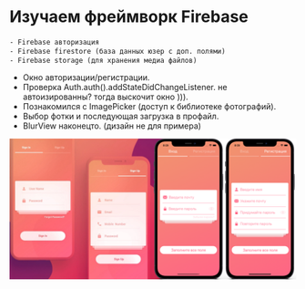 # Изучаем фреймворк Firebase

    - Firebase авторизация
    - Firebase firestore (база данных юзер с доп. полями)
    - Firebase storage (для хранения медиа файлов)
    
- Окно авторизации/регистрации.
- Проверка Auth.auth().addStateDidChangeListener.
    не автоизированны? тогда выскочит окно ))).
- Познакомился с ImagePicker (доступ к библиотеке фотографий).
- Выбор фотки и последующая загрузка в профайл.
- BlurView наконецто. (дизайн не для примера)

<img src="https://github.com/ihValery/CombineFirebase/blob/main/CombineLesson39Preview.png?raw=true"></a>
